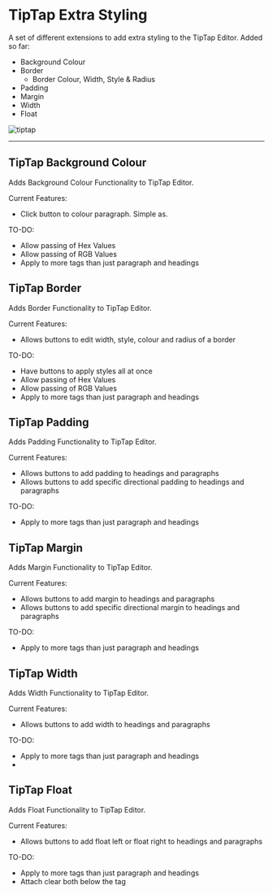 # TipTap Extra Styling
A set of different extensions to add extra styling to the TipTap Editor.
Added so far:
- Background Colour
- Border
  - Border Colour, Width, Style & Radius
- Padding
- Margin
- Width
- Float

![tiptap](https://user-images.githubusercontent.com/14131644/165166923-ff498eb2-3f92-42eb-8435-df5ad87deba7.png)

___

## TipTap Background Colour
Adds Background Colour Functionality to TipTap Editor.

Current Features:
- Click button to colour paragraph. Simple as.

TO-DO:
- Allow passing of Hex Values
- Allow passing of RGB Values
- Apply to more tags than just paragraph and headings

## TipTap Border
Adds Border Functionality to TipTap Editor.

Current Features:
- Allows buttons to edit width, style, colour and radius of a border 

TO-DO:
- Have buttons to apply styles all at once
- Allow passing of Hex Values
- Allow passing of RGB Values
- Apply to more tags than just paragraph and headings

## TipTap Padding
Adds Padding Functionality to TipTap Editor.

Current Features:
- Allows buttons to add padding to headings and paragraphs
- Allows buttons to add specific directional padding to headings and paragraphs

TO-DO:
- Apply to more tags than just paragraph and headings

## TipTap Margin
Adds Margin Functionality to TipTap Editor.

Current Features:
- Allows buttons to add margin to headings and paragraphs
- Allows buttons to add specific directional margin to headings and paragraphs

TO-DO:
- Apply to more tags than just paragraph and headings

## TipTap Width
Adds Width Functionality to TipTap Editor.

Current Features:
- Allows buttons to add width to headings and paragraphs

TO-DO:
- Apply to more tags than just paragraph and headings
- 
## TipTap Float
Adds Float Functionality to TipTap Editor.

Current Features:
- Allows buttons to add float left or float right to headings and paragraphs

TO-DO:
- Apply to more tags than just paragraph and headings
- Attach clear both below the tag
